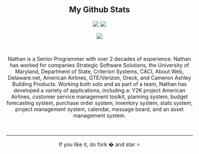 <h2 align="center">
  My Github Stats
</h2>

<p align = "center">
  <img  src = "https://github-readme-stats.vercel.app/api?username=nastanford&count_private=true&show_icons=true&theme=tokyonight&line_height=40">
  <img src = "https://github-readme-stats.vercel.app/api/top-langs/?username=nastanford&count_private&hide=html,css,java,shaderlab,kotlin,hlsl&theme=tokyonight">
</p>

<p align = "center">
<!---
  <img  src = "https://github-readme-stats.vercel.app/api?username=nastanford&count_private=true&show_icons=true&theme=tokyonight&line_height=40">
  <img src = "https://github-readme-stats.vercel.app/api/top-langs/?username=nastanford&count_private&hide=html,css,java,shaderlab,kotlin,hlsl&theme=tokyonight">
--->
</p>

<p align = "center">
 <img  src="https://github-readme-streak-stats.herokuapp.com/?user=nastanford&count_private=true&show_icons=true&locale=en&layout=compact&theme=tokyonight&line_height=40" />
</p> 
<br>

<p align="center">
Nathan is a Senior Programmer with 
over 2 decades of experience.
Nathan has worked for companies 
Strategic Software Solutions, 
the University of Maryland, 
Department of State, 
Criterion Systems, 
CACI, 
About Web, 
Delaware.net, 
American Airlines, 
GTE/Verizon, 
Oreck, and 
Cameron Ashley Building Products. 
 Working both solo and as part of a team, 
Nathan has developed a variety of applications, including a: Y2K project American Airlines, customer service management toolkit, planning system, budget forecasting system, purchase order system, inventory system, stats system, project management system, calendar, message board, and an asset management system. 
</p><br>

<hr>
<p align="center">If you like it, do fork � and star ⭐</p>



